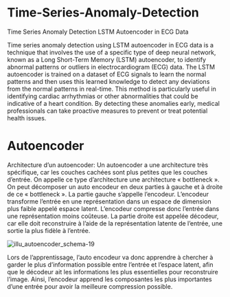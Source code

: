 # Time-Series-Anomaly-Detection
Time Series Anomaly Detection LSTM Autoencoder in ECG Data

Time series anomaly detection using LSTM autoencoder in ECG data is a technique that involves the use of a specific type of deep neural network, known as a Long Short-Term Memory (LSTM) autoencoder, to identify abnormal patterns or outliers in electrocardiogram (ECG) data. The LSTM autoencoder is trained on a dataset of ECG signals to learn the normal patterns and then uses this learned knowledge to detect any deviations from the normal patterns in real-time. This method is particularly useful in identifying cardiac arrhythmias or other abnormalities that could be indicative of a heart condition. By detecting these anomalies early, medical professionals can take proactive measures to prevent or treat potential health issues.

# Autoencoder
Architecture d’un autoencoder:
Un autoencoder a une architecture très spécifique, car les couches cachées sont plus petites que les couches d’entrée. On appelle ce type d’architecture une architecture « bottleneck ». On peut décomposer un auto encodeur en deux parties à gauche et à droite de ce « bottleneck ».
La partie gauche s’appelle l’encodeur. L’encodeur transforme l’entrée en une représentation dans un espace de dimension plus faible appelé espace latent. L’encodeur compresse donc l’entrée dans une représentation moins coûteuse.
La partie droite est appelée décodeur, car elle doit reconstruire à l’aide de la représentation latente de l’entrée, une sortie la plus fidèle à l’entrée.

![illu_autoencoder_schema-19](https://user-images.githubusercontent.com/109078003/227786180-5c5c5869-4f3e-44e6-9e36-fa3a75a29161.png)

Lors de l’apprentissage, l’auto encodeur va donc apprendre à chercher à garder le plus d’information possible entre l’entrée et l’espace latent, afin que le décodeur ait les informations les plus essentielles pour reconstruire l’image. Ainsi, l’encodeur apprend les composantes les plus importantes d’une entrée pour avoir la meilleure compression possible.
